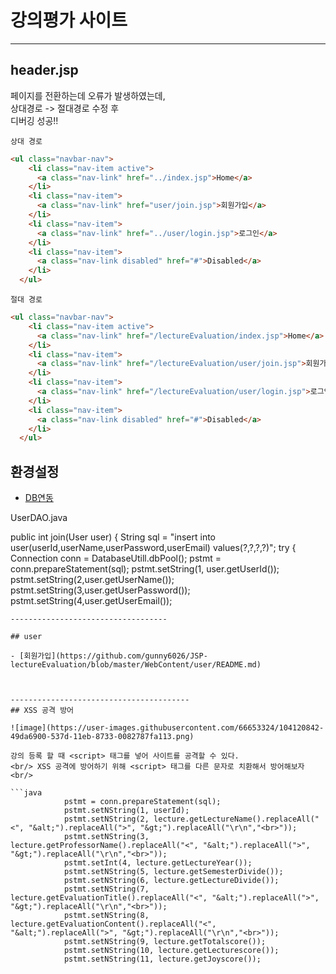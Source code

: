# 강의평가 사이트

-------------------------------

## header.jsp

페이지를 전환하는데 오류가 발생하였는데,
<br/>
상대경로 -> 절대경로 수정 후 <br/>
디버깅 성공!! <br/>


`상대 경로`

```html
<ul class="navbar-nav">
    <li class="nav-item active">
      <a class="nav-link" href="../index.jsp">Home</a>
    </li>
    <li class="nav-item">
      <a class="nav-link" href="user/join.jsp">회원가입</a>
    </li>
    <li class="nav-item">
      <a class="nav-link" href="../user/login.jsp">로그인</a>
    </li>
    <li class="nav-item">
      <a class="nav-link disabled" href="#">Disabled</a>
    </li>
  </ul>
```
`절대 경로`
```html
<ul class="navbar-nav">
    <li class="nav-item active">
      <a class="nav-link" href="/lectureEvaluation/index.jsp">Home</a>
    </li>
    <li class="nav-item">
      <a class="nav-link" href="/lectureEvaluation/user/join.jsp">회원가입</a>
    </li>
    <li class="nav-item">
      <a class="nav-link" href="/lectureEvaluation/user/login.jsp">로그인</a>
    </li>
    <li class="nav-item">
      <a class="nav-link disabled" href="#">Disabled</a>
    </li>
  </ul>

```


## 환경설정

- [DB연동](src/user/README.md)

UserDAO.java

public int join(User user) {
		String sql = "insert into user(userId,userName,userPassword,userEmail) values(?,?,?,?)";
		try {
			Connection conn = DatabaseUtill.dbPool();
			pstmt = conn.prepareStatement(sql);
			pstmt.setString(1, user.getUserId());
			pstmt.setString(2,user.getUserName());
			pstmt.setString(3,user.getUserPassword());
			pstmt.setString(4,user.getUserEmail());
```
-----------------------------------

## user

- [회원가입](https://github.com/gunny6026/JSP-lectureEvaluation/blob/master/WebContent/user/README.md)



----------------------------------------
## XSS 공격 방어

![image](https://user-images.githubusercontent.com/66653324/104120842-49da6900-537d-11eb-8733-0082787fa113.png)

강의 등록 할 때 <script> 태그를 넣어 사이트를 공격할 수 있다.
<br/> XSS 공격에 방어하기 위해 <script> 태그를 다른 문자로 치환해서 방어해보자 <br/>

```java
			pstmt = conn.prepareStatement(sql);
			pstmt.setNString(1, userId);
			pstmt.setNString(2, lecture.getLectureName().replaceAll("<", "&alt;").replaceAll(">", "&gt;").replaceAll("\r\n","<br>"));
			pstmt.setNString(3, lecture.getProfessorName().replaceAll("<", "&alt;").replaceAll(">", "&gt;").replaceAll("\r\n","<br>"));
			pstmt.setInt(4, lecture.getLectureYear());
			pstmt.setNString(5, lecture.getSemesterDivide());
			pstmt.setNString(6, lecture.getLectureDivide());
			pstmt.setNString(7, lecture.getEvaluationTitle().replaceAll("<", "&alt;").replaceAll(">", "&gt;").replaceAll("\r\n","<br>"));
			pstmt.setNString(8, lecture.getEvaluationContent().replaceAll("<", "&alt;").replaceAll(">", "&gt;").replaceAll("\r\n","<br>"));
			pstmt.setNString(9, lecture.getTotalscore());
			pstmt.setNString(10, lecture.getLecturescore());
			pstmt.setNString(11, lecture.getJoyscore());
			
```
